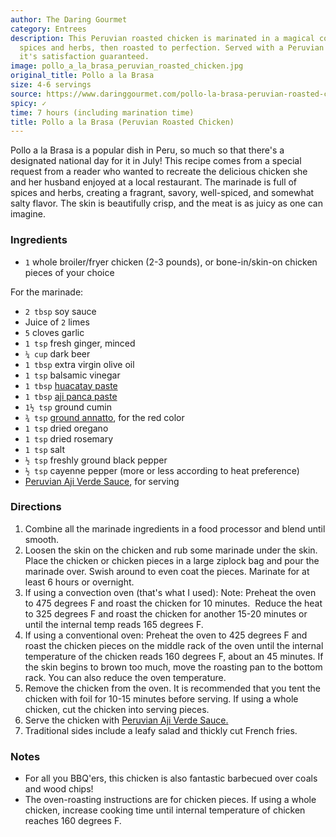 ```yaml
---
author: The Daring Gourmet
category: Entrees
description: This Peruvian roasted chicken is marinated in a magical concoction of
  spices and herbs, then roasted to perfection. Served with a Peruvian Aji Verde Sauce,
  it's satisfaction guaranteed.
image: pollo_a_la_brasa_peruvian_roasted_chicken.jpg
original_title: Pollo a la Brasa
size: 4-6 servings
source: https://www.daringgourmet.com/pollo-la-brasa-peruvian-roasted-chicken/
spicy: ✓
time: 7 hours (including marination time)
title: Pollo a la Brasa (Peruvian Roasted Chicken)
---
```

Pollo a la Brasa is a popular dish in Peru, so much so that there's a designated national day for it in July! This recipe comes from a special request from a reader who wanted to recreate the delicious chicken she and her husband enjoyed at a local restaurant. The marinade is full of spices and herbs, creating a fragrant, savory, well-spiced, and somewhat salty flavor. The skin is beautifully crisp, and the meat is as juicy as one can imagine. 

### Ingredients

* `1` whole broiler/fryer chicken (2-3 pounds), or bone-in/skin-on chicken pieces of your choice

For the marinade:
* `2 tbsp` soy sauce
* Juice of `2` limes
* `5` cloves garlic
* `1 tsp` fresh ginger, minced
* `¼ cup` dark beer
* `1 tbsp` extra virgin olive oil
* `1 tsp` balsamic vinegar
* `1 tbsp` [huacatay paste](https://www.amazon.com/gp/product/B00AF0GATA?ie=UTF8&camp=1789&creativeASIN=B00AF0GATA&linkCode=xm2&tag=thedargou09-20)
* `1 tbsp` [aji panca paste](https://www.amazon.com/gp/product/B00AF0CDFK?ie=UTF8&camp=1789&creativeASIN=B00AF0CDFK&linkCode=xm2&tag=thedargou09-20)
* `1½ tsp` ground cumin
* `¾ tsp` [ground annatto](https://www.amazon.com/gp/product/B004GJPP6U?ie=UTF8&camp=1789&creativeASIN=B004GJPP6U&linkCode=xm2&tag=thedargou09-20), for the red color
* `1 tsp` dried oregano
* `1 tsp` dried rosemary
* `1 tsp` salt
* `½ tsp` freshly ground black pepper
* `½ tsp` cayenne pepper (more or less according to heat preference)
* [Peruvian Aji Verde Sauce](https://www.daringgourmet.com/peruvian-aji-verde-sauce/), for serving

### Directions

1. Combine all the marinade ingredients in a food processor and blend until smooth.
2. Loosen the skin on the chicken and rub some marinade under the skin. Place the chicken or chicken pieces in a large ziplock bag and pour the marinade over. Swish around to even coat the pieces. Marinate for at least 6 hours or overnight.
3. If using a convection oven (that's what I used): Note: Preheat the oven to 475 degrees F and roast the chicken for 10 minutes.  Reduce the heat to 325 degrees F and roast the chicken for another 15-20 minutes or until the internal temp reads 165 degrees F.
4. If using a conventional oven: Preheat the oven to 425 degrees F and roast the chicken pieces on the middle rack of the oven until the internal temperature of the chicken reads 160 degrees F, about an 45 minutes. If the skin begins to brown too much, move the roasting pan to the bottom rack. You can also reduce the oven temperature.
5. Remove the chicken from the oven. It is recommended that you tent the chicken with foil for 10-15 minutes before serving. If using a whole chicken, cut the chicken into serving pieces.
6. Serve the chicken with [Peruvian Aji Verde Sauce.](https://www.daringgourmet.com/2013/09/24/peruvian-aji-verde-sauce/)
7. Traditional sides include a leafy salad and thickly cut French fries.

### Notes

* For all you BBQ'ers, this chicken is also fantastic barbecued over coals and wood chips!
* The oven-roasting instructions are for chicken pieces. If using a whole chicken, increase cooking time until internal temperature of chicken reaches 160 degrees F.
